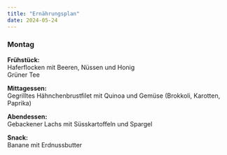 ```yaml
---
title: "Ernährungsplan"
date: 2024-05-24
---
```


### Montag

**Frühstück:**  
Haferflocken mit Beeren, Nüssen und Honig   
Grüner Tee

**Mittagessen:**  
Gegrilltes Hähnchenbrustfilet mit Quinoa und Gemüse (Brokkoli, Karotten, Paprika)

**Abendessen:**  
Gebackener Lachs mit Süsskartoffeln und Spargel

**Snack:**  
Banane mit Erdnussbutter
